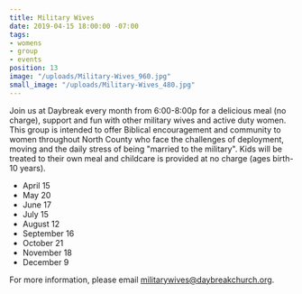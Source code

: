 ```yaml
---
title: Military Wives
date: 2019-04-15 18:00:00 -07:00
tags:
- womens
- group
- events
position: 13
image: "/uploads/Military-Wives_960.jpg"
small_image: "/uploads/Military-Wives_480.jpg"
---
```


Join us at Daybreak every month from 6:00-8:00p for a delicious meal (no charge), support and fun with other military wives and active duty women. This group is intended to offer Biblical encouragement and community to women throughout North County who face the challenges of deployment, moving and the daily stress of being "married to the military". Kids will be treated to their own meal and childcare is provided at no charge (ages birth-10 years).

* April 15
* May 20
* June 17
* July 15
* August 12
* September 16
* October 21
* November 18
* December 9

For more information, please email [militarywives@daybreakchurch.org](militarywives@daybreakchurch.org).
